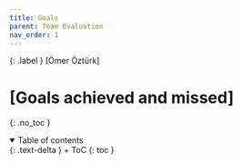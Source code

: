 ```yaml
---
title: Goals
parent: Team Evaluation
nav_order: 1
---
```


{: .label }
[Ömer Öztürk]

# [Goals achieved and missed]
{: .no_toc }

<details open markdown="block">
{: .text-delta }
<summary>Table of contents</summary>
+ ToC
{: toc }
</details>
